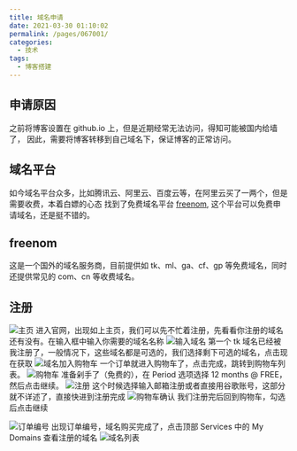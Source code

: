 ```yaml
---
title: 域名申请
date: 2021-03-30 01:10:02
permalink: /pages/067001/
categories:
  - 技术
tags:
  - 博客搭建
---
```

## 申请原因
之前将博客设置在 github.io 上，但是近期经常无法访问，得知可能被国内给墙了，
因此，需要将博客转移到自己域名下，保证博客的正常访问。

## 域名平台
如今域名平台众多，比如腾讯云、阿里云、百度云等，在阿里云买了一两个，但是需要收费，本着白嫖的心态
找到了免费域名平台 [freenom](https://www.freenom.com/zh/index.html?lang=zh),
这个平台可以免费申请域名，还是挺不错的。

## freenom
这是一个国外的域名服务商，目前提供如 tk、ml、ga、cf、gp 等免费域名，同时还提供常见的 com、cn 等收费域名。

## 注册
![主页](https://gitee.com/JayeZhu/image/raw/master/blog/20210330012333.png)
进入官网，出现如上主页，我们可以先不忙着注册，先看看你注册的域名还有没有。在输入框中输入你需要的域名名称
![输入域名](https://gitee.com/JayeZhu/image/raw/master/blog/20210330013035.png)
第一个 tk 域名已经被我注册了，一般情况下，这些域名都是可选的，我们选择剩下可选的域名，点击现在获取
![域名加入购物车](https://gitee.com/JayeZhu/image/raw/master/blog/20210330013312.png)
一个订单就进入购物车了，点击完成，跳转到购物车列表。
![购物车](https://gitee.com/JayeZhu/image/raw/master/blog/20210330013609.png)
准备剁手了（免费的），在 Period 选项选择
 12 months @ FREE，然后点击继续。
 ![注册](https://gitee.com/JayeZhu/image/raw/master/blog/20210330013851.png)
 这个时候选择输入邮箱注册或者直接用谷歌账号，这部分就不详述了，直接快进到注册完成
 ![购物车确认](https://gitee.com/JayeZhu/image/raw/master/blog/20210330014818.png)
 我们注册完后回到购物车，勾选后点击继续

![订单编号](https://gitee.com/JayeZhu/image/raw/master/blog/20210330015318.png)
出现订单编号，域名购买完成了，点击顶部 Services 中的 My Domains 查看注册的域名
![域名列表](https://gitee.com/JayeZhu/image/raw/master/blog/20210330015737.png)